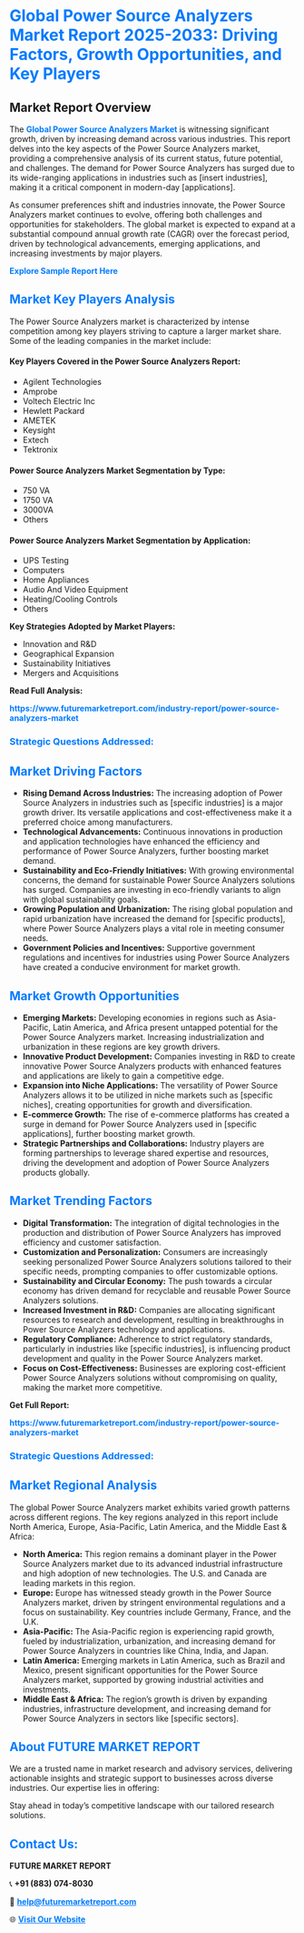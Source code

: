 <h1 style="color: #007BFF;">Global Power Source Analyzers Market Report 2025-2033: Driving Factors, Growth Opportunities, and Key Players</h1>

<section id="overview">
<h2>Market Report Overview</h2>
<p>The <a href="https://www.futuremarketreport.com/industry-report/power-source-analyzers-market" style="color: #007BFF; text-decoration: none;"><strong>Global Power Source Analyzers Market</strong></a> is witnessing significant growth, driven by increasing demand across various industries. This report delves into the key aspects of the Power Source Analyzers market, providing a comprehensive analysis of its current status, future potential, and challenges. The demand for Power Source Analyzers has surged due to its wide-ranging applications in industries such as [insert industries], making it a critical component in modern-day [applications].</p>
<p>As consumer preferences shift and industries innovate, the Power Source Analyzers market continues to evolve, offering both challenges and opportunities for stakeholders. The global market is expected to expand at a substantial compound annual growth rate (CAGR) over the forecast period, driven by technological advancements, emerging applications, and increasing investments by major players.</p>
</section>

<section id="overview">
<p><a href="https://www.futuremarketreport.com/request-sample/reportId=91822" style="color: #007BFF; text-decoration: none;"><strong>Explore Sample Report Here</strong></a></p>
</section>

<section id="key-players">
<h2 style="color: #007BFF;">Market Key Players Analysis</h2>
<p>The Power Source Analyzers market is characterized by intense competition among key players striving to capture a larger market share. Some of the leading companies in the market include:</p>
<h4>Key Players Covered in the Power Source Analyzers Report:</h4>
<ul><li>Agilent Technologies</li><li>Amprobe</li><li>Voltech Electric Inc</li><li>Hewlett Packard</li><li>AMETEK</li><li>Keysight</li><li>Extech</li><li>Tektronix</li></ul>
<h4>Power Source Analyzers Market Segmentation by Type:</h4>
<ul><li>750 VA</li><li>1750 VA</li><li>3000VA</li><li>Others</li></ul>

<h4>Power Source Analyzers Market Segmentation by Application:</h4>
<ul><li>UPS Testing</li><li>Computers</li><li>Home Appliances</li><li>Audio And Video Equipment</li><li>Heating/Cooling Controls</li><li>Others</li></ul>
<p><strong>Key Strategies Adopted by Market Players:</strong></p>
<ul>
<li>Innovation and R&D</li>
<li>Geographical Expansion</li>
<li>Sustainability Initiatives</li>
<li>Mergers and Acquisitions</li>
</ul>
</section>

<section>
<p><strong>Read Full Analysis: </strong></p><a href="https://www.futuremarketreport.com/industry-report/power-source-analyzers-market" style="color: #007BFF; text-decoration: none;"><strong>https://www.futuremarketreport.com/industry-report/power-source-analyzers-market</strong></a>
<h3 style="color: #007BFF;">Strategic Questions Addressed:</h3>
</section>

<section id="driving-factors">
<h2 style="color: #007BFF;">Market Driving Factors</h2>
<ul>
<li><strong>Rising Demand Across Industries:</strong> The increasing adoption of Power Source Analyzers in industries such as [specific industries] is a major growth driver. Its versatile applications and cost-effectiveness make it a preferred choice among manufacturers.</li>
<li><strong>Technological Advancements:</strong> Continuous innovations in production and application technologies have enhanced the efficiency and performance of Power Source Analyzers, further boosting market demand.</li>
<li><strong>Sustainability and Eco-Friendly Initiatives:</strong> With growing environmental concerns, the demand for sustainable Power Source Analyzers solutions has surged. Companies are investing in eco-friendly variants to align with global sustainability goals.</li>
<li><strong>Growing Population and Urbanization:</strong> The rising global population and rapid urbanization have increased the demand for [specific products], where Power Source Analyzers plays a vital role in meeting consumer needs.</li>
<li><strong>Government Policies and Incentives:</strong> Supportive government regulations and incentives for industries using Power Source Analyzers have created a conducive environment for market growth.</li>
</ul>
</section>

<section id="growth-opportunities">
<h2 style="color: #007BFF;">Market Growth Opportunities</h2>
<ul>
<li><strong>Emerging Markets:</strong> Developing economies in regions such as Asia-Pacific, Latin America, and Africa present untapped potential for the Power Source Analyzers market. Increasing industrialization and urbanization in these regions are key growth drivers.</li>
<li><strong>Innovative Product Development:</strong> Companies investing in R&D to create innovative Power Source Analyzers products with enhanced features and applications are likely to gain a competitive edge.</li>
<li><strong>Expansion into Niche Applications:</strong> The versatility of Power Source Analyzers allows it to be utilized in niche markets such as [specific niches], creating opportunities for growth and diversification.</li>
<li><strong>E-commerce Growth:</strong> The rise of e-commerce platforms has created a surge in demand for Power Source Analyzers used in [specific applications], further boosting market growth.</li>
<li><strong>Strategic Partnerships and Collaborations:</strong> Industry players are forming partnerships to leverage shared expertise and resources, driving the development and adoption of Power Source Analyzers products globally.</li>
</ul>
</section>

<section id="trending-factors">
<h2 style="color: #007BFF;">Market Trending Factors</h2>
<ul>
<li><strong>Digital Transformation:</strong> The integration of digital technologies in the production and distribution of Power Source Analyzers has improved efficiency and customer satisfaction.</li>
<li><strong>Customization and Personalization:</strong> Consumers are increasingly seeking personalized Power Source Analyzers solutions tailored to their specific needs, prompting companies to offer customizable options.</li>
<li><strong>Sustainability and Circular Economy:</strong> The push towards a circular economy has driven demand for recyclable and reusable Power Source Analyzers solutions.</li>
<li><strong>Increased Investment in R&D:</strong> Companies are allocating significant resources to research and development, resulting in breakthroughs in Power Source Analyzers technology and applications.</li>
<li><strong>Regulatory Compliance:</strong> Adherence to strict regulatory standards, particularly in industries like [specific industries], is influencing product development and quality in the Power Source Analyzers market.</li>
<li><strong>Focus on Cost-Effectiveness:</strong> Businesses are exploring cost-efficient Power Source Analyzers solutions without compromising on quality, making the market more competitive.</li>
</ul>
</section>

<section>
<p><strong>Get Full Report: </strong></p><a href="https://www.futuremarketreport.com/industry-report/power-source-analyzers-market" style="color: #007BFF; text-decoration: none;"><strong>https://www.futuremarketreport.com/industry-report/power-source-analyzers-market</strong></a>
<h3 style="color: #007BFF;">Strategic Questions Addressed:</h3>
</section>


<section id="regional-analysis">
<h2 style="color: #007BFF;">Market Regional Analysis</h2>
<p>The global Power Source Analyzers market exhibits varied growth patterns across different regions. The key regions analyzed in this report include North America, Europe, Asia-Pacific, Latin America, and the Middle East & Africa:</p>
<ul>
<li><strong>North America:</strong> This region remains a dominant player in the Power Source Analyzers market due to its advanced industrial infrastructure and high adoption of new technologies. The U.S. and Canada are leading markets in this region.</li>
<li><strong>Europe:</strong> Europe has witnessed steady growth in the Power Source Analyzers market, driven by stringent environmental regulations and a focus on sustainability. Key countries include Germany, France, and the U.K.</li>
<li><strong>Asia-Pacific:</strong> The Asia-Pacific region is experiencing rapid growth, fueled by industrialization, urbanization, and increasing demand for Power Source Analyzers in countries like China, India, and Japan.</li>
<li><strong>Latin America:</strong> Emerging markets in Latin America, such as Brazil and Mexico, present significant opportunities for the Power Source Analyzers market, supported by growing industrial activities and investments.</li>
<li><strong>Middle East & Africa:</strong> The region’s growth is driven by expanding industries, infrastructure development, and increasing demand for Power Source Analyzers in sectors like [specific sectors].</li>
</ul>
</section>

<footer>
<h2 style="color: #007BFF;">About FUTURE MARKET REPORT</h2>
<p>We are a trusted name in market research and advisory services, delivering actionable insights and strategic support to businesses across diverse industries. Our expertise lies in offering:</p>

<p>Stay ahead in today’s competitive landscape with our tailored research solutions.</p>

<h2 style="color: #007BFF;">Contact Us:</h2>
<p><strong>FUTURE MARKET REPORT</strong></p>
<p>📞 <strong>+91 (883) 074-8030</strong></p>
<p>📧 <strong><a href="mailto:help@futuremarketreport.com" style="color: #007BFF;">help@futuremarketreport.com</a></strong></p>
<p>🌐 <strong><a href="https://www.futuremarketreport.com/" style="color: #007BFF;">Visit Our Website</a></strong></p>
</footer>